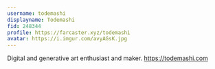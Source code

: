 ```yaml
---
username: todemashi
displayname: Todemashi
fid: 248344
profile: https://farcaster.xyz/todemashi
avatar: https://i.imgur.com/avyAGsK.jpg
---
```


Digital and generative art enthusiast and maker.
https://todemashi.com
